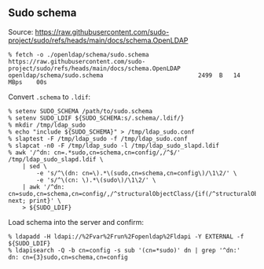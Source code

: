 ## Sudo schema

Source: https://raw.githubusercontent.com/sudo-project/sudo/refs/heads/main/docs/schema.OpenLDAP

```console
% fetch -o ./openldap/schema/sudo.schema https://raw.githubusercontent.com/sudo-project/sudo/refs/heads/main/docs/schema.OpenLDAP
openldap/schema/sudo.schema                           2499  B   14 MBps    00s
```

Convert `.schema` to `.ldif`:

```console
% setenv SUDO_SCHEMA /path/to/sudo.schema
% setenv SUDO_LDIF ${SUDO_SCHEMA:s/.schema/.ldif/} 
% mkdir /tmp/ldap_sudo
% echo "include ${SUDO_SCHEMA}" > /tmp/ldap_sudo.conf
% slaptest -F /tmp/ldap_sudo -f /tmp/ldap_sudo.conf
% slapcat -n0 -F /tmp/ldap_sudo -l /tmp/ldap_sudo_slapd.ldif
% awk '/^dn: cn=.*sudo,cn=schema,cn=config/,/^$/' /tmp/ldap_sudo_slapd.ldif \
    | sed \
        -e 's/^\(dn: cn=\).*\(sudo,cn=schema,cn=config\)/\1\2/' \
        -e 's/^\(cn: \).*\(sudo\)/\1\2/' \
    | awk '/^dn: cn=sudo,cn=schema,cn=config/,/^structuralObjectClass/{if(/^structuralObjectClass/) next; print}' \
    > ${SUDO_LDIF}
```

Load schema into the server and confirm:

```console
% ldapadd -H ldapi://%2Fvar%2Frun%2Fopenldap%2Fldapi -Y EXTERNAL -f ${SUDO_LDIF}
% ldapisearch -Q -b cn=config -s sub '(cn=*sudo)' dn | grep '^dn:'
dn: cn={3}sudo,cn=schema,cn=config
```
